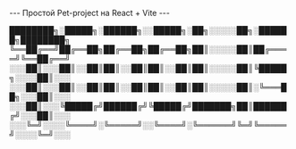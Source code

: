 --- Простой Pet-project на React + Vite ---

████████╗░█████╗░██████╗░░█████╗░██╗░░░░░██╗░██████╗████████╗
╚══██╔══╝██╔══██╗██╔══██╗██╔══██╗██║░░░░░██║██╔════╝╚══██╔══╝
░░░██║░░░██║░░██║██║░░██║██║░░██║██║░░░░░██║╚█████╗░░░░██║░░░
░░░██║░░░██║░░██║██║░░██║██║░░██║██║░░░░░██║░╚═══██╗░░░██║░░░
░░░██║░░░╚█████╔╝██████╔╝╚█████╔╝███████╗██║██████╔╝░░░██║░░░
░░░╚═╝░░░░╚════╝░╚═════╝░░╚════╝░╚══════╝╚═╝╚═════╝░░░░╚═╝░░░
